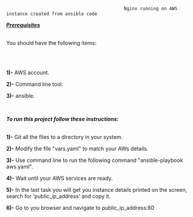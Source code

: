                                             
                                                Nginx running on AWS instance created from ansible code


  ***<u>Prerequisites</u>***

<br/>
You should have the following items:

<br/><br/>

**1)-** AWS account.


**2)-** Command line tool.


**3)-** ansible.

 <br/>

   ***To run this project follow these instructions:***
<br/><br/>

**1)-** Git all the files to a directory in your system.


**2)-** Modify the file "vars.yaml" to match your AWs details.


**3)-** Use command line to run the following command "ansible-playbook aws.yaml".


**4)-** Wait until your AWS services are ready.


**5)-** In the last task you will get you instance details printed on the screen, search for 'public_ip_address' and copy it.


**6)-** Go to you browser and navigate to public_ip_address:80









  
